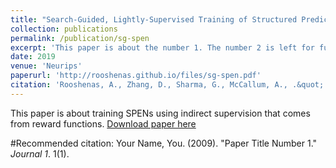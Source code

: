 ```yaml
---
title: "Search-Guided, Lightly-Supervised Training of Structured Prediction Energy Networks"
collection: publications
permalink: /publication/sg-spen
excerpt: 'This paper is about the number 1. The number 2 is left for future work.'
date: 2019
venue: 'Neurips'
paperurl: 'http://rooshenas.github.io/files/sg-spen.pdf'
citation: 'Rooshenas, A., Zhang, D., Sharma, G., McCallum, A., .&quot; <i>Neurips 2019 1</i>'
---
```

This paper is about training SPENs using indirect supervision that comes from reward functions.
[Download paper here](http://academicpages.github.io/files/paper1.pdf)

#Recommended citation: Your Name, You. (2009). "Paper Title Number 1." <i>Journal 1</i>. 1(1).
